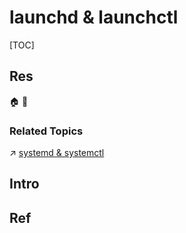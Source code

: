 # launchd & launchctl

[TOC]



## Res
🏠 
🚧 


### Related Topics
↗ [systemd & systemctl](../../../../../Linux%20(Derived%20From%20UNIX%20Family)/Linux%20Free%20Software%20&%20OSS%20(Open%20Source%20Software)/🪆%20Process%20Management/System%20Services%20Management/systemd%20&%20systemctl.md)



## Intro



## Ref
[👍 macOS launchctl commands]: https://rakhesh.com/mac/macos-launchctl-commands/

[👍 launchd.info]: https://www.launchd.info/

[LAUNCHCTL 2.0 SYNTAX]: https://babodee.wordpress.com/2016/04/09/launchctl-2-0-syntax/ 
(2016)
